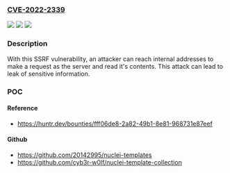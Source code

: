 ### [CVE-2022-2339](https://cve.mitre.org/cgi-bin/cvename.cgi?name=CVE-2022-2339)
![](https://img.shields.io/static/v1?label=Product&message=nocodb%2Fnocodb&color=blue)
![](https://img.shields.io/static/v1?label=Version&message=%3C%200.92.0%20&color=brighgreen)
![](https://img.shields.io/static/v1?label=Vulnerability&message=CWE-918%20Server-Side%20Request%20Forgery%20(SSRF)&color=brighgreen)

### Description

With this SSRF vulnerability, an attacker can reach internal addresses to make a request as the server and read it's contents. This attack can lead to leak of sensitive information.

### POC

#### Reference
- https://huntr.dev/bounties/fff06de8-2a82-49b1-8e81-968731e87eef

#### Github
- https://github.com/20142995/nuclei-templates
- https://github.com/cyb3r-w0lf/nuclei-template-collection

